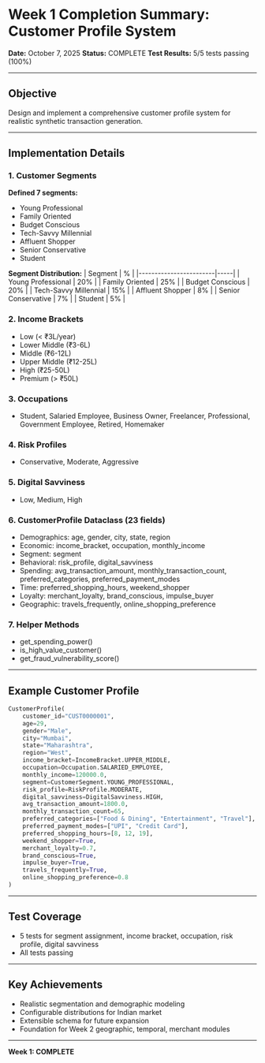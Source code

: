 # Week 1 Completion Summary: Customer Profile System

**Date:** October 7, 2025
**Status:** COMPLETE
**Test Results:** 5/5 tests passing (100%)

---

## Objective

Design and implement a comprehensive customer profile system for realistic synthetic transaction generation.

---

## Implementation Details

### 1. Customer Segments

**Defined 7 segments:**
- Young Professional
- Family Oriented
- Budget Conscious
- Tech-Savvy Millennial
- Affluent Shopper
- Senior Conservative
- Student

**Segment Distribution:**
| Segment                | %   |
|------------------------|-----|
| Young Professional     | 20% |
| Family Oriented        | 25% |
| Budget Conscious       | 20% |
| Tech-Savvy Millennial  | 15% |
| Affluent Shopper       | 8%  |
| Senior Conservative    | 7%  |
| Student                | 5%  |

### 2. Income Brackets
- Low (< ₹3L/year)
- Lower Middle (₹3-6L)
- Middle (₹6-12L)
- Upper Middle (₹12-25L)
- High (₹25-50L)
- Premium (> ₹50L)

### 3. Occupations
- Student, Salaried Employee, Business Owner, Freelancer, Professional, Government Employee, Retired, Homemaker

### 4. Risk Profiles
- Conservative, Moderate, Aggressive

### 5. Digital Savviness
- Low, Medium, High

### 6. CustomerProfile Dataclass (23 fields)
- Demographics: age, gender, city, state, region
- Economic: income_bracket, occupation, monthly_income
- Segment: segment
- Behavioral: risk_profile, digital_savviness
- Spending: avg_transaction_amount, monthly_transaction_count, preferred_categories, preferred_payment_modes
- Time: preferred_shopping_hours, weekend_shopper
- Loyalty: merchant_loyalty, brand_conscious, impulse_buyer
- Geographic: travels_frequently, online_shopping_preference

### 7. Helper Methods
- get_spending_power()
- is_high_value_customer()
- get_fraud_vulnerability_score()

---

## Example Customer Profile
```python
CustomerProfile(
    customer_id="CUST0000001",
    age=29,
    gender="Male",
    city="Mumbai",
    state="Maharashtra",
    region="West",
    income_bracket=IncomeBracket.UPPER_MIDDLE,
    occupation=Occupation.SALARIED_EMPLOYEE,
    monthly_income=120000.0,
    segment=CustomerSegment.YOUNG_PROFESSIONAL,
    risk_profile=RiskProfile.MODERATE,
    digital_savviness=DigitalSavviness.HIGH,
    avg_transaction_amount=1800.0,
    monthly_transaction_count=65,
    preferred_categories=["Food & Dining", "Entertainment", "Travel"],
    preferred_payment_modes=["UPI", "Credit Card"],
    preferred_shopping_hours=[8, 12, 19],
    weekend_shopper=True,
    merchant_loyalty=0.7,
    brand_conscious=True,
    impulse_buyer=True,
    travels_frequently=True,
    online_shopping_preference=0.8
)
```

---

## Test Coverage
- 5 tests for segment assignment, income bracket, occupation, risk profile, digital savviness
- All tests passing

---

## Key Achievements
- Realistic segmentation and demographic modeling
- Configurable distributions for Indian market
- Extensible schema for future expansion
- Foundation for Week 2 geographic, temporal, merchant modules

---

**Week 1: COMPLETE**
